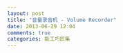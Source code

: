 ```yaml
---
layout: post
title: "音量录音机 - Volume Recorder"
date: 2013-06-29 12:04
comments: true
categories: 能工巧匠集
---
```


